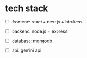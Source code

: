 # tech stack
- [ ] frontend: react + next.js + html/css
- [ ] backend: node.js + express
- [ ] database: mongodb
- [ ] api: gemini api

